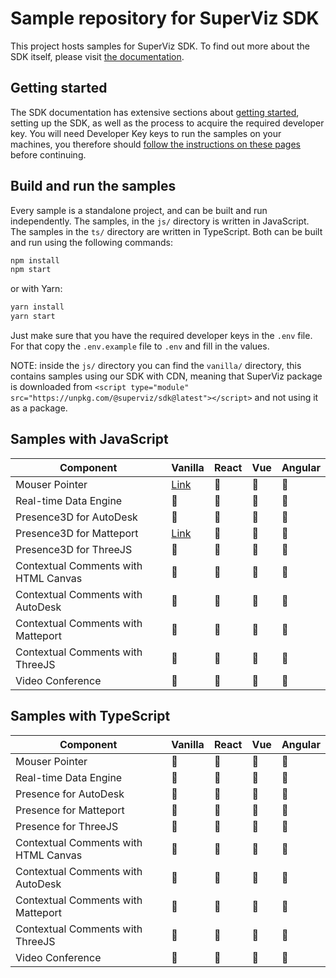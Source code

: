 # Sample repository for SuperViz SDK

This project hosts samples for SuperViz SDK. To find out more about the SDK itself, please visit [the documentation](https://docs.superviz.com/).

## Getting started

The SDK documentation has extensive sections about [getting started](https://docs.superviz.com/getting-started/quickstart), setting up the SDK, as well as the process to acquire the required developer key. You will need Developer Key keys to run the samples on your machines, you therefore should [follow the instructions on these pages](https://docs.superviz.com/getting-started/setting-account) before continuing.

## Build and run the samples

Every sample is a standalone project, and can be built and run independently. The samples, in the `js/` directory is written in JavaScript. The samples in the `ts/` directory are written in TypeScript. Both can be built and run using the following commands:

```bash
npm install
npm start
```

or with Yarn:

```bash
yarn install
yarn start
```

Just make sure that you have the required developer keys in the `.env` file. For that copy the `.env.example` file to `.env` and fill in the values.

NOTE: inside the `js/` directory you can find the `vanilla/` directory, this contains samples using our SDK with CDN, meaning that SuperViz package is downloaded from `<script type="module" src="https://unpkg.com/@superviz/sdk@latest"></script>` and not using it as a package.

## Samples with JavaScript

| Component                            | Vanilla                            | React | Vue | Angular |
| ------------------------------------ | ---------------------------------- | ----- | --- | ------- |
| Mouser Pointer                       | [Link](/js/vanilla/mouse-pointer/) | 🔄️   | 🔄️ | 🔄️     |
| Real-time Data Engine                | 🔄️                                | 🔄️   | 🔄️ | 🔄️     |
| Presence3D for AutoDesk              | 🔄️                                | 🔄️   | 🔄️ | 🔄️     |
| Presence3D for Matteport             | [Link](/js/vanilla/matterport/)    | 🔄️   | 🔄️ | 🔄️     |
| Presence3D for ThreeJS               | 🔄️                                | 🔄️   | 🔄️ | 🔄️     |
| Contextual Comments with HTML Canvas | 🔄️                                | 🔄️   | 🔄️ | 🔄️     |
| Contextual Comments with AutoDesk    | 🔄️                                | 🔄️   | 🔄️ | 🔄️     |
| Contextual Comments with Matteport   | 🔄️                                | 🔄️   | 🔄️ | 🔄️     |
| Contextual Comments with ThreeJS     | 🔄️                                | 🔄️   | 🔄️ | 🔄️     |
| Video Conference                     | 🔄️                                | 🔄️   | 🔄️ | 🔄️     |

## Samples with TypeScript

| Component                            | Vanilla | React | Vue | Angular |
| ------------------------------------ | ------- | ----- | --- | ------- |
| Mouser Pointer                       | 🔄️     | 🔄️   | 🔄️ | 🔄️     |
| Real-time Data Engine                | 🔄️     | 🔄️   | 🔄️ | 🔄️     |
| Presence for AutoDesk                | 🔄️     | 🔄️   | 🔄️ | 🔄️     |
| Presence for Matteport               | 🔄️     | 🔄️   | 🔄️ | 🔄️     |
| Presence for ThreeJS                 | 🔄️     | 🔄️   | 🔄️ | 🔄️     |
| Contextual Comments with HTML Canvas | 🔄️     | 🔄️   | 🔄️ | 🔄️     |
| Contextual Comments with AutoDesk    | 🔄️     | 🔄️   | 🔄️ | 🔄️     |
| Contextual Comments with Matteport   | 🔄️     | 🔄️   | 🔄️ | 🔄️     |
| Contextual Comments with ThreeJS     | 🔄️     | 🔄️   | 🔄️ | 🔄️     |
| Video Conference                     | 🔄️     | 🔄️   | 🔄️ | 🔄️     |
